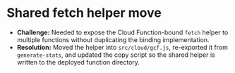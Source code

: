 # Shared fetch helper move

- **Challenge:** Needed to expose the Cloud Function-bound `fetch` helper to
  multiple functions without duplicating the binding implementation.
- **Resolution:** Moved the helper into `src/cloud/gcf.js`, re-exported it from
  `generate-stats`, and updated the copy script so the shared helper is written
  to the deployed function directory.
